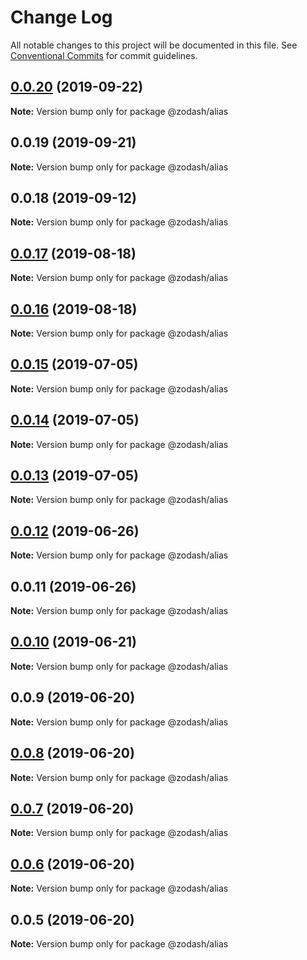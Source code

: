 # Change Log

All notable changes to this project will be documented in this file.
See [Conventional Commits](https://conventionalcommits.org) for commit guidelines.

## [0.0.20](https://github.com/zcorky/zodash/compare/@zodash/alias@0.0.19...@zodash/alias@0.0.20) (2019-09-22)

**Note:** Version bump only for package @zodash/alias





## 0.0.19 (2019-09-21)

**Note:** Version bump only for package @zodash/alias





## 0.0.18 (2019-09-12)

**Note:** Version bump only for package @zodash/alias





## [0.0.17](https://github.com/zcorky/zodash/compare/@zodash/alias@0.0.16...@zodash/alias@0.0.17) (2019-08-18)

**Note:** Version bump only for package @zodash/alias





## [0.0.16](https://github.com/zcorky/zodash/compare/@zodash/alias@0.0.15...@zodash/alias@0.0.16) (2019-08-18)

**Note:** Version bump only for package @zodash/alias





## [0.0.15](https://github.com/zcorky/zodash/compare/@zodash/alias@0.0.14...@zodash/alias@0.0.15) (2019-07-05)

**Note:** Version bump only for package @zodash/alias





## [0.0.14](https://github.com/zcorky/zodash/compare/@zodash/alias@0.0.13...@zodash/alias@0.0.14) (2019-07-05)

**Note:** Version bump only for package @zodash/alias





## [0.0.13](https://github.com/zcorky/zodash/compare/@zodash/alias@0.0.12...@zodash/alias@0.0.13) (2019-07-05)

**Note:** Version bump only for package @zodash/alias





## [0.0.12](https://github.com/zcorky/zodash/compare/@zodash/alias@0.0.11...@zodash/alias@0.0.12) (2019-06-26)

**Note:** Version bump only for package @zodash/alias





## 0.0.11 (2019-06-26)

**Note:** Version bump only for package @zodash/alias





## [0.0.10](https://github.com/zcorky/zodash/compare/@zodash/alias@0.0.9...@zodash/alias@0.0.10) (2019-06-21)

**Note:** Version bump only for package @zodash/alias





## 0.0.9 (2019-06-20)

**Note:** Version bump only for package @zodash/alias





## [0.0.8](https://github.com/zcorky/zodash/compare/@zodash/alias@0.0.7...@zodash/alias@0.0.8) (2019-06-20)

**Note:** Version bump only for package @zodash/alias





## [0.0.7](https://github.com/zcorky/zodash/compare/@zodash/alias@0.0.6...@zodash/alias@0.0.7) (2019-06-20)

**Note:** Version bump only for package @zodash/alias





## [0.0.6](https://github.com/zcorky/zodash/compare/@zodash/alias@0.0.5...@zodash/alias@0.0.6) (2019-06-20)

**Note:** Version bump only for package @zodash/alias





## 0.0.5 (2019-06-20)

**Note:** Version bump only for package @zodash/alias
